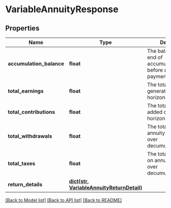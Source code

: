 # VariableAnnuityResponse

## Properties
Name | Type | Description | Notes
------------ | ------------- | ------------- | -------------
**accumulation_balance** | **float** | The balance at the end of accumulation_horizon, before annuity payments occur. | 
**total_earnings** | **float** | The total earnings generated over the horizon. | 
**total_contributions** | **float** | The total contributions added over the horizon. | 
**total_withdrawals** | **float** | The total amount of annuity payments over decumulation_horizon. | 
**total_taxes** | **float** | The total taxes paid on annuity payments over decumulation_horizon. | 
**return_details** | [**dict(str, VariableAnnuityReturnDetail)**](VariableAnnuityReturnDetail.md) |  | 

[[Back to Model list]](../README.md#documentation-for-models) [[Back to API list]](../README.md#documentation-for-api-endpoints) [[Back to README]](../README.md)


